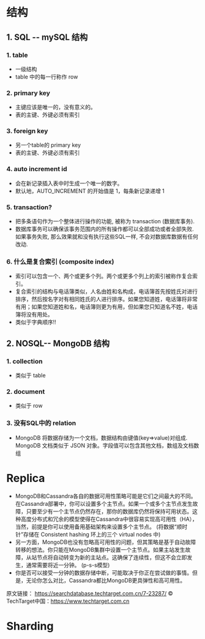# 结构
## 1. SQL -- mySQL 结构
### 1. table
* 一级结构
* table 中的每一行称作 row
### 2. primary key
* 主键应该是唯一的，没有意义的。
* 表的主键、外键必须有索引
### 3. foreign key
* 另一个table的 primary key
* 表的主键、外键必须有索引

### 4. auto increment id
* 会在新记录插入表中时生成一个唯一的数字。
* 默认地，AUTO_INCREMENT 的开始值是 1，每条新记录递增 1

### 5. transaction?
* 把多条语句作为一个整体进行操作的功能, 被称为 transaction (数据库事务).
* 数据库事务可以确保该事务范围内的所有操作都可以全部成功或者全部失败. 如果事务失败, 那么效果就和没有执行这些SQL一样, 不会对数据库数据有任何改动.

### 6. 什么是复合索引 (composite index)
* 索引可以包含一个、两个或更多个列。两个或更多个列上的索引被称作复合索引。
* 复合索引的结构与电话簿类似，人名由姓和名构成，电话簿首先按姓氏对进行排序，然后按名字对有相同姓氏的人进行排序。如果您知道姓，电话簿将非常有用；如果您知道姓和名，电话簿则更为有用，但如果您只知道名不姓，电话簿将没有用处。
* 类似于字典顺序!!

## 2. NOSQL-- MongoDB 结构
### 1. collection 
* 类似于 table
### 2. document
* 类似于 row
### 3. 没有SQL中的 relation
* MongoDB 将数据存储为一个文档，数据结构由键值(key=>value)对组成. MongoDB 文档类似于 JSON 对象。字段值可以包含其他文档，数组及文档数组
# Replica
* MongoDB和Cassandra各自的数据可用性策略可能是它们之间最大的不同。 在Cassandra部署中，你可以设置多个主节点。如果一个或多个主节点发生故障，只要至少有一个主节点仍然存在，那你的数据库仍然将保持可用状态。这种高度分布式和冗余的模型使得在Cassandra中很容易实现高可用性（HA），当然，前提是你可以使用备用基础架构来设置多个主节点。 (将数据“顺时针”存储在 Consistent hashing 环上的三个 virtual nodes 中)
* 另一方面，MongoDB也没有忽略高可用性的问题，但其策略是基于自动故障转移的想法。你只能在MongoDB集群中设置一个主节点。如果主站发生故障，从站节点将自动转变为新的主站点。这确保了连续性，但这不会立即发生，通常需要将近一分钟。 (p-s-s模型)
* 你是否可以接受一分钟的数据存储中断，可能取决于你正在尝试做的事情。但是，无论你怎么对比，Cassandra都比MongoDB更具弹性和高可用性。

原文链接： https://searchdatabase.techtarget.com.cn/7-23287/
© TechTarget中国：https://www.techtarget.com.cn
# Sharding
